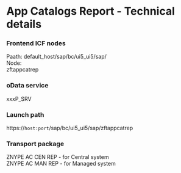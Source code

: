 # App Catalogs Report - Technical details

### Frontend ICF nodes
Paath: default_host/sap/bc/ui5_ui5/sap/<br>
Node: <br>
zftappcatrep<br>

### oData service
xxxP_SRV

### Launch path
https://`host:port`/sap/bc/ui5_ui5/sap/zftappcatrep

### Transport package
ZNYPE AC CEN REP - for Central system<br>
ZNYPE AC MAN REP - for Managed system


